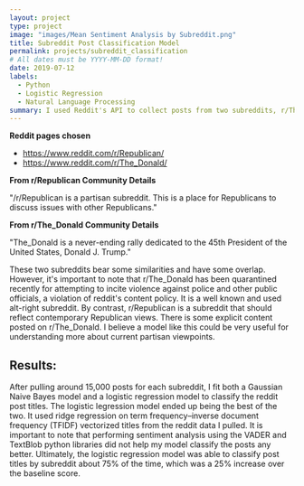 ```yaml
---
layout: project
type: project
image: "images/Mean Sentiment Analysis by Subreddit.png"
title: Subreddit Post Classification Model
permalink: projects/subreddit_classification
# All dates must be YYYY-MM-DD format!
date: 2019-07-12
labels:
  - Python
  - Logistic Regression
  - Natural Language Processing
summary: I used Reddit's API to collect posts from two subreddits, r/The_Donald and r/Republican. Using natural language processing (NLP), I trained a classification model to predict which subreddit a given post came from. Ultimately, my logistic regression model was able to classify a user post with 75% accuracy just by using the title data.
---
```

**Reddit pages chosen**
- https://www.reddit.com/r/Republican/
- https://www.reddit.com/r/The_Donald/

**From r/Republican Community Details**

"/r/Republican is a partisan subreddit. This is a place for Republicans to discuss issues with other Republicans."

**From r/The_Donald Community Details**

"The_Donald is a never-ending rally dedicated to the 45th President of the United States, Donald J. Trump."

These two subreddits bear some similarities and have some overlap. However, it's important to note that r/The_Donald has been quarantined recently for attempting to incite violence against police and other public officials, a violation of reddit's content policy. It is a well known and used alt-right subreddit. By contrast, r/Republican is a subreddit that should reflect contemporary Republican views. There is some explicit content posted on r/The_Donald. I believe a model like this could be very useful for understanding more about current partisan viewpoints.

## Results:

After pulling around 15,000 posts for each subreddit, I fit both a Gaussian Naive Bayes model and a logistic regression model to classify the reddit post titles. The logistic legression model ended up being the best of the two. It used ridge regression on term frequency–inverse document frequency (TFIDF) vectorized titles from the reddit data I pulled. It is important to note that performing sentiment analysis using the VADER and TextBlob python libraries did not help my model classify the posts any better. Ultimately, the logistic regression model was able to classify post titles by subreddit  about 75% of the time, which was a 25% increase over the baseline score.
